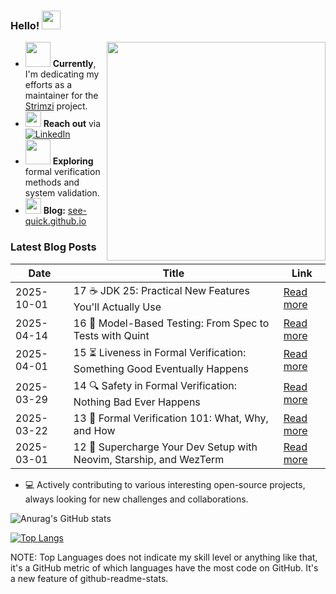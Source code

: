 ### Hello! <img src="https://user-images.githubusercontent.com/74038190/212257468-1e9a91f1-b626-4baa-b15d-5c385dfa7ed2.gif" width="30"/> 
<img src="https://user-images.githubusercontent.com/74038190/225813708-98b745f2-7d22-48cf-9150-083f1b00d6c9.gif" width="350" align="right"/>

- <img src="https://user-images.githubusercontent.com/74038190/216656967-625b2a52-e638-4c21-a8ae-180560386f96.gif" width="40"/> **Currently**, I'm dedicating my efforts as a maintainer for the [Strimzi](https://strimzi.io/) project.
- <img src="https://user-images.githubusercontent.com/74038190/235294012-0a55e343-37ad-4b0f-924f-c8431d9d2483.gif" width="25"/> **Reach out** via [![LinkedIn](https://img.shields.io/badge/LinkedIn-0077B5?style=flat&logo=LinkedIn&logoColor=white)](https://www.linkedin.com/in/majkl-orsak/)
- <img src="https://user-images.githubusercontent.com/74038190/216656971-9a208a88-e6ad-4b7a-88eb-c410e4cf0e00.gif" width="40"/> **Exploring** formal verification methods and system validation.
- <img src="https://user-images.githubusercontent.com/74038190/216122003-1c7d9078-357a-47f5-81c7-1c4f2552e143.png" width="25"/> **Blog:** [see-quick.github.io](https://see-quick.github.io/)
### Latest Blog Posts

| Date       | Title                                                                 | Link                                                           |
|------------|-----------------------------------------------------------------------|----------------------------------------------------------------|
| 2025-10-01 | 17 ☕ JDK 25: Practical New Features You'll Actually Use               | [Read more](https://see-quick.github.io/posts/java-25/) |
| 2025-04-14 | 16 🧪 Model-Based Testing: From Spec to Tests with Quint              |  [Read more](https://see-quick.github.io/posts/model-based-testing-with-formal-verification/) |
| 2025-04-01 | 15 ⏳ Liveness in Formal Verification: Something Good Eventually Happens | [Read more](https://see-quick.github.io/posts/liveness/) | 
| 2025-03-29 | 14 🔍 Safety in Formal Verification: Nothing Bad Ever Happens         | [Read more](https://see-quick.github.io/posts/safety/) |
| 2025-03-22 | 13 🐞 Formal Verification 101: What, Why, and How                     | [Read more](https://see-quick.github.io/posts/formal-verification-101/) |
| 2025-03-01 | 12 🚀 Supercharge Your Dev Setup with Neovim, Starship, and WezTerm   | [Read more](https://see-quick.github.io/posts/nvim-sharship-wezterm/) |

- 💻 Actively contributing to various interesting open-source projects, always looking for new challenges and collaborations.

![Anurag's GitHub stats](https://github-readme-stats.vercel.app/api?username=see-quick&show_icons=true&count_private=true&theme=tokyonight)

[![Top Langs](https://github-readme-stats.vercel.app/api/top-langs/?username=see-quick&theme=tokyonight&layout=compact&langs_count=10)](https://github.com/anuraghazra/github-readme-stats)

NOTE: Top Languages does not indicate my skill level or anything like that, it's a GitHub metric of which languages have the most code on GitHub. It's a new feature of github-readme-stats.


